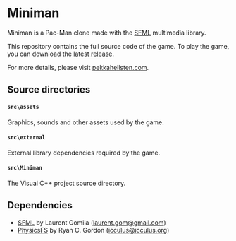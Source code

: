 # Miniman

Miniman is a Pac-Man clone made with the [SFML](http://www.sfml-dev.org/) multimedia library. 

This repository contains the full source code of the game. To play the game, you can download the [latest release](https://github.com/pekkahe/miniman/releases/latest).

For more details, please visit [pekkahellsten.com](https://pekkahellsten.com/).

## Source directories

#### `src\assets`
Graphics, sounds and other assets used by the game.

#### `src\external`  
External library dependencies required by the game.
						
#### `src\Miniman`  
The Visual C++ project source directory.

## Dependencies

- [SFML](http://www.sfml-dev.org/) by Laurent Gomila (<laurent.gom@gmail.com>)
- [PhysicsFS](http://icculus.org/physfs/) by Ryan C. Gordon (<icculus@icculus.org>)

